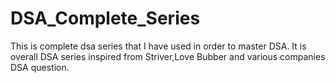 # DSA_Complete_Series
This is complete dsa series that I have used in order to master DSA.
It is overall DSA series inspired from Striver,Love Bubber and various companies DSA question.
